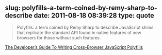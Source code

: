 slug: polyfills-a-term-coined-by-remy-sharp-to-describe
date: 2011-08-18 08:39:28
type: quote
---

> Polyfills: a term coined by Remy Sharp to describe JavaScript shims that replicate the standard API found in native features of new browsers for those without such features.

[The Developer’s Guide To Writing Cross-Browser JavaScript Polyfills](http://addyosmani.com/blog/writing-polyfills/)
